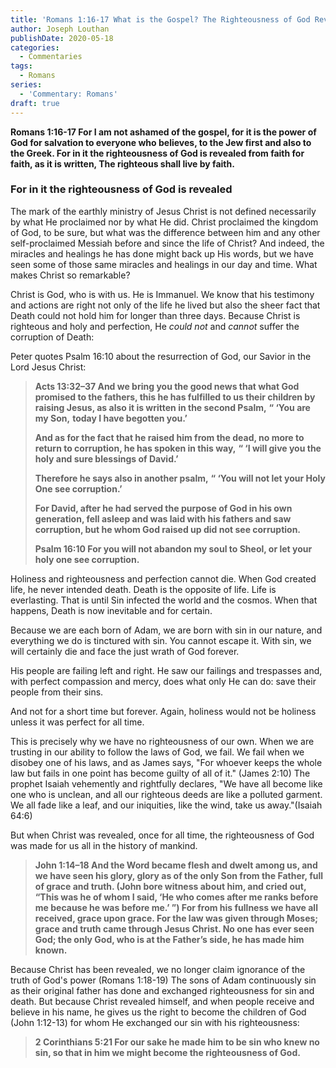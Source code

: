 ```yaml
---
title: 'Romans 1:16-17 What is the Gospel? The Righteousness of God Revealed [Part 5]'
author: Joseph Louthan
publishDate: 2020-05-18
categories:
  - Commentaries
tags:
  - Romans
series:
  - 'Commentary: Romans'
draft: true
---
```


**Romans 1:16-17 For I am not ashamed of the gospel, for it is the power of God for salvation to everyone who believes, to the Jew first and also to the Greek. For in it the righteousness of God is revealed from faith for faith, as it is written, The righteous shall live by faith.**

### For in it the righteousness of God is revealed

The mark of the earthly ministry of Jesus Christ is not defined necessarily by what He proclaimed nor by what He did. Christ proclaimed the kingdom of God, to be sure, but what was the difference between him and any other self-proclaimed Messiah before and since the life of Christ? And indeed, the miracles and healings he has done might back up His words, but we have seen some of those same miracles and healings in our day and time. What makes Christ so remarkable?

Christ is God, who is with us. He is Immanuel. We know that his testimony and actions are right not only of the life he lived but also the sheer fact that Death could not hold him for longer than three days. Because Christ is righteous and holy and perfection, He *could not* and *cannot* suffer the corruption of Death:

Peter quotes Psalm 16:10 about the resurrection of God, our Savior in the Lord Jesus Christ:

>**Acts 13:32–37 And we bring you the good news that what God promised to the fathers, this he has fulfilled to us their children by raising Jesus, as also it is written in the second Psalm,**
>**“ ‘You are my Son,**
>**today I have begotten you.’**
>
>**And as for the fact that he raised him from the dead, no more to return to corruption, he has spoken in this way,**
>**“ ‘I will give you the holy and sure blessings of David.’**
>
>**Therefore he says also in another psalm,**
>**“ ‘You will not let your Holy One see corruption.’**
>
>**For David, after he had served the purpose of God in his own generation, fell asleep and was laid with his fathers and saw corruption, but he whom God raised up did not see corruption.**
>
>**Psalm 16:10  For you will not abandon my soul to Sheol, or let your holy one see corruption.**

Holiness and righteousness and perfection cannot die. When God created life, he never intended death. Death is the opposite of life. Life is everlasting. That is until Sin infected the world and the cosmos. When that happens, Death is now inevitable and for certain.

Because we are each born of Adam, we are born with sin in our nature, and everything we do is tinctured with sin. You cannot escape it. With sin, we will certainly die and face the just wrath of God forever.

His people are failing left and right. He saw our failings and trespasses and, with perfect compassion and mercy, does what only He can do: save their people from their sins.

And not for a short time but forever. Again, holiness would not be holiness unless it was perfect for all time.

This is precisely why we have no righteousness of our own. When we are trusting in our ability to follow the laws of God, we fail. We fail when we disobey one of his laws, and as James says, "For whoever keeps the whole law but fails in one point has become guilty of all of it." (James 2:10) The prophet Isaiah vehemently and rightfully declares, "We have all become like one who is unclean, and all our righteous deeds are like a polluted garment. We all fade like a leaf, and our iniquities, like the wind, take us away."(Isaiah 64:6)

But when Christ was revealed, once for all time, the righteousness of God was made for us all in the history of mankind.

>**John 1:14–18 And the Word became flesh and dwelt among us, and we have seen his glory, glory as of the only Son from the Father, full of grace and truth. (John bore witness about him, and cried out, “This was he of whom I said, ‘He who comes after me ranks before me because he was before me.’ ”) For from his fullness we have all received, grace upon grace. For the law was given through Moses; grace and truth came through Jesus Christ. No one has ever seen God; the only God, who is at the Father’s side, he has made him known.**

Because Christ has been revealed, we no longer claim ignorance of the truth of God's power (Romans 1:18-19) The sons of Adam continuously sin as their original father has done and exchanged righteousness for sin and death. But because Christ revealed himself, and when people receive and believe in his name, he gives us the right to become the children of God (John 1:12-13) for whom He exchanged our sin with his righteousness:

>**2 Corinthians 5:21 For our sake he made him to be sin who knew no sin, so that in him we might become the righteousness of God.**
